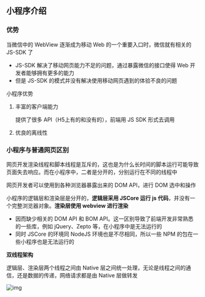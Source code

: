 ## 小程序介绍

### 优势

当微信中的 WebView 逐渐成为移动 Web 的⼀个重要入口时，微信就有相关的 JS-SDK 了

- JS-SDK 解决了移动网页能力不足的问题，通过暴露微信的接⼝使得 Web 开发者能够拥有更多的能⼒
- 但是 JS-SDK 的模式并没有解决使⽤移动网页遇到的体验不良的问题

小程序优势

1. 丰富的客户端能力

   提供了很多 API（H5上有的和没有的），前端用 JS SDK 形式去调用

2. 优良的离线性

### 小程序与普通网页区别

网页开发渲染线程和脚本线程是互斥的，这也是为什么长时间的脚本运行可能导致页面失去响应。而在小程序中，二者是分开的，分别运行在不同的线程中

网页开发者可以使用到各种浏览器暴露出来的 DOM API，进行 DOM 选中和操作

小程序的逻辑层和渲染层是分开的，**逻辑层采用 JSCore 运行 js 代码**，并没有一个完整浏览器对象。**渲染层使用 webview 进行渲染**

- 因而缺少相关的 DOM API 和 BOM API。这一区别导致了前端开发非常熟悉的一些库，例如 jQuery、Zepto 等，在小程序中是无法运行的
- 同时 JSCore 的环境同 NodeJS 环境也是不尽相同，所以一些 NPM 的包在一些小程序也是无法运行的

**双线程架构**

逻辑层、渲染层两个线程之间由 Native 层之间统一处理，无论是线程之间的通信，还是数据的传递，网络请求都是由 Native 层做转发

![img](https://gitee.com/lilyn/pic/raw/master/lagoulearn-img/f59dd6330bbc47e9af27a2a7e64b9cbftplv-k3u1fbpfcp-zoom-in-crop-mark1512000.webp)

